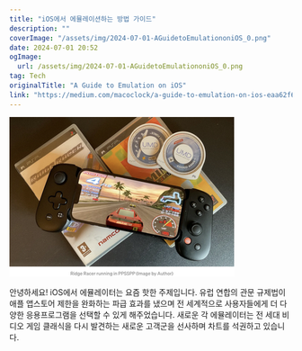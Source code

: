 ```yaml
---
title: "iOS에서 에뮬레이션하는 방법 가이드"
description: ""
coverImage: "/assets/img/2024-07-01-AGuidetoEmulationoniOS_0.png"
date: 2024-07-01 20:52
ogImage: 
  url: /assets/img/2024-07-01-AGuidetoEmulationoniOS_0.png
tag: Tech
originalTitle: "A Guide to Emulation on iOS"
link: "https://medium.com/macoclock/a-guide-to-emulation-on-ios-eaa62f611543"
---
```



![Emulation on iOS](/assets/img/2024-07-01-AGuidetoEmulationoniOS_0.png)

안녕하세요! iOS에서 에뮬레이터는 요즘 핫한 주제입니다. 유럽 연합의 관문 규제법이 애플 앱스토어 제한을 완화하는 파급 효과를 냈으며 전 세계적으로 사용자들에게 더 다양한 응용프로그램을 선택할 수 있게 해주었습니다. 새로운 각 에뮬레이터는 전 세대 비디오 게임 클래식을 다시 발견하는 새로운 고객군을 선사하며 차트를 석권하고 있습니다.